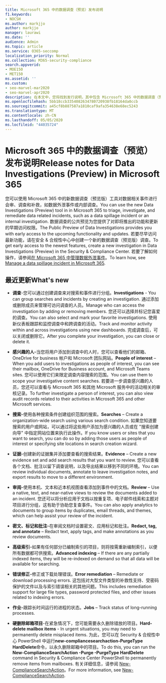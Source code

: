 ```yaml
---
title: Microsoft 365 中的数据调查（预览）发布说明
f1.keywords:
- NOCSH
ms.author: markjjo
author: markjjo
manager: laurawi
ms.date: ''
audience: Admin
ms.topic: article
ms.service: O365-seccomp
localization_priority: Normal
ms.collection: M365-security-compliance
search.appverid:
- MOE150
- MET150
ms.assetid: ''
ms.custom:
- seo-marvel-mar2020
- seo-marvel-apr2020
description: 在本文中，您将找到发行说明，其中包含 Microsoft 365 中的数据调查（预览）工具的更改和新功能。
ms.openlocfilehash: 5bb18ccb3354082634780720938fb18164da0ccb
ms.sourcegitcommit: a45cf8b887587a1810caf9afa354638e68ec5243
ms.translationtype: MT
ms.contentlocale: zh-CN
ms.lasthandoff: 05/05/2020
ms.locfileid: "44035724"
---
```

# <a name="release-notes-for-data-investigations-preview-in-microsoft-365"></a><span data-ttu-id="b6621-103">Microsoft 365 中的数据调查（预览）发布说明</span><span class="sxs-lookup"><span data-stu-id="b6621-103">Release notes for Data Investigations (Preview) in Microsoft 365</span></span>

<span data-ttu-id="b6621-104">您可以使用 Microsoft 365 中的新数据调查（预览版）工具对数据相关事件进行会审、调查和补救，如数据外泄事件或内部调查。</span><span class="sxs-lookup"><span data-stu-id="b6621-104">You can use the new Data Investigations (Preview) tool in in Microsoft 365 to triage, investigate, and remediate data related incidents, such as a data spillage incident or an internal investigation.</span></span> <span data-ttu-id="b6621-105">数据调查的公共预览为您提供了对即将推出的功能和更新的早期访问权限。</span><span class="sxs-lookup"><span data-stu-id="b6621-105">The Public Preview of Data Investigations provides you with early access to the upcoming functionality and updates.</span></span> <span data-ttu-id="b6621-106">若要尽早访问最新功能，请在安全 & 合规性中心中创建一个新的数据调查（预览版）调查。</span><span class="sxs-lookup"><span data-stu-id="b6621-106">To get early access to the newest features, create a new investigation in Data Investigations (Preview) in the Security & Compliance Center.</span></span> <span data-ttu-id="b6621-107">若要了解如何操作，请参阅[在 Microsoft 365 中管理数据外泄事件](manage-data-spillage-incidents.md)。</span><span class="sxs-lookup"><span data-stu-id="b6621-107">To learn how, see [Manage a data spillage incident in Microsoft 365](manage-data-spillage-incidents.md).</span></span>

## <a name="whats-new"></a><span data-ttu-id="b6621-108">最近更新</span><span class="sxs-lookup"><span data-stu-id="b6621-108">What's new</span></span> 

- <span data-ttu-id="b6621-109">**调查**-您可以通过创建调查来对搜索和事件进行分组。</span><span class="sxs-lookup"><span data-stu-id="b6621-109">**Investigations** - You can group searches and incidents by creating an investigation.</span></span> <span data-ttu-id="b6621-110">通过添加或删除成员来管理可访问调查的人员。</span><span class="sxs-lookup"><span data-stu-id="b6621-110">Manage who can access the investigation by adding or removing members.</span></span>  <span data-ttu-id="b6621-111">您还可以选择并标记您喜爱的调查。</span><span class="sxs-lookup"><span data-stu-id="b6621-111">You can also select and mark your favorite investigations.</span></span> <span data-ttu-id="b6621-112">使用新仪表板跟踪和监控调查中和跨调查的活动。</span><span class="sxs-lookup"><span data-stu-id="b6621-112">Track and monitor activity within and across investigations using new dashboards.</span></span> <span data-ttu-id="b6621-113">完成调查后，可以关闭或删除它。</span><span class="sxs-lookup"><span data-stu-id="b6621-113">After you complete your investigation, you can close or delete it.</span></span>

- <span data-ttu-id="b6621-114">**感兴趣的人**–当您将用户添加到调查中的人时，您可以查看他们的邮箱、OneDrive for business 帐户和 Microsoft 团队网站。</span><span class="sxs-lookup"><span data-stu-id="b6621-114">**People of interest** – When you add users to investigations as people of interest, you can see their mailbox, OneDrive for Business account, and Microsoft Teams sites.</span></span> <span data-ttu-id="b6621-115">您可以使用它们来限定调查内容搜索的范围。</span><span class="sxs-lookup"><span data-stu-id="b6621-115">You can use them to scope your investigative content searches.</span></span> <span data-ttu-id="b6621-116">若要进一步调查感兴趣的人员，您还可以查看与 Microsoft 365 和其他 Microsoft 服务中的活动相关的审核记录。</span><span class="sxs-lookup"><span data-stu-id="b6621-116">To further investigate a person of interest, you can also view audit records related to their activities in Microsoft 365 and other Microsoft services.</span></span>

- <span data-ttu-id="b6621-117">**搜索**–使用各种搜索条件创建组织范围的搜索。</span><span class="sxs-lookup"><span data-stu-id="b6621-117">**Searches** – Create a organization-wide search using various search condition.</span></span> <span data-ttu-id="b6621-118">如果您知道要搜索的用户或网站，可以通过将这些用户添加为感兴趣的人员或在 "搜索创建向导" 中指定网站位置来执行此操作。</span><span class="sxs-lookup"><span data-stu-id="b6621-118">If you know users or sites that you want to search, you can do so by adding those users as people of interest or specifying site locations in search creation wizard.</span></span> 

- <span data-ttu-id="b6621-119">**证据**–创建新的证据集并添加要查看的搜索结果。</span><span class="sxs-lookup"><span data-stu-id="b6621-119">**Evidence** – Create a new evidence set and add search results that you want to review.</span></span> <span data-ttu-id="b6621-120">您可以查看各个文档、批注以留下调查说明，以及导出结果以移到不同的环境。</span><span class="sxs-lookup"><span data-stu-id="b6621-120">You can review individual documents, annotate to leave investigation notes, and export results to move to a different environment.</span></span> 

- <span data-ttu-id="b6621-121">**审阅**–使用本机、文本和近本机视图查看添加到事件中的文档。</span><span class="sxs-lookup"><span data-stu-id="b6621-121">**Review** – Use a native, text, and near-native views to review the documents added to an incident.</span></span> <span data-ttu-id="b6621-122">您还可以将分析应用于文档以按重复项、电子邮件线索和主题对项目进行分组，这有助于协助您复查事件。</span><span class="sxs-lookup"><span data-stu-id="b6621-122">You can also apply analytics to documents to group items by duplicates, email threads, and themes, which can help assist your review of the incident.</span></span> 

- <span data-ttu-id="b6621-123">**密文、标记和批注**–在审阅文档时设置密文、应用标记和批注。</span><span class="sxs-lookup"><span data-stu-id="b6621-123">**Redact, tag, and annotate** – Redact text, apply tags, and make annotations as you review documents.</span></span>
  
- <span data-ttu-id="b6621-124">**高级索引**–如果有任何部分已编制索引的项目，则将按需重新编制索引，以便所有数据都可供搜索。</span><span class="sxs-lookup"><span data-stu-id="b6621-124">**Advanced indexing** – If there are any partially indexed items, they will be re-indexed on demand so that all data will be available for searching.</span></span>

- <span data-ttu-id="b6621-125">**错误修正**–修正或下载处理错误。</span><span class="sxs-lookup"><span data-stu-id="b6621-125">**Error remediation** – Remediate or download processing errors.</span></span> <span data-ttu-id="b6621-126">这包括对大型文件类型的补救性支持、受密码保护的文件以及与索引错误相关的其他问题。</span><span class="sxs-lookup"><span data-stu-id="b6621-126">This includes remediation support for large file types, password protected files, and other issues related to indexing errors.</span></span> 

- <span data-ttu-id="b6621-127">**作业**–跟踪长时间运行的进程的状态。</span><span class="sxs-lookup"><span data-stu-id="b6621-127">**Jobs** – Track status of long-running processes.</span></span>

- <span data-ttu-id="b6621-128">**硬删除邮箱项目**-在紧急情况下，您可能需要永久删除错放的项目。</span><span class="sxs-lookup"><span data-stu-id="b6621-128">**Hard-delete mailbox items** - In urgent situations, you may need to permanently delete misplaced items.</span></span> <span data-ttu-id="b6621-129">为此，您可以在 Security & 合规性中心 PowerShell 中运行**new-compliancesearchaction-PurgeType HardDelete**命令，以永久删除邮箱中的项目。</span><span class="sxs-lookup"><span data-stu-id="b6621-129">To do this, you can run the **New-ComplianceSearchAction -Purge -PurgeType HardDelete** command in Security & Compliance Center PowerShell to permanently remove items from mailboxes.</span></span> <span data-ttu-id="b6621-130">有关详细信息，请参阅 [New-ComplianceSearchAction](https://docs.microsoft.com/powershell/module/exchange/policy-and-compliance-content-search/new-compliancesearchaction)。</span><span class="sxs-lookup"><span data-stu-id="b6621-130">For more information, see [New-ComplianceSearchAction](https://docs.microsoft.com/powershell/module/exchange/policy-and-compliance-content-search/new-compliancesearchaction).</span></span>
